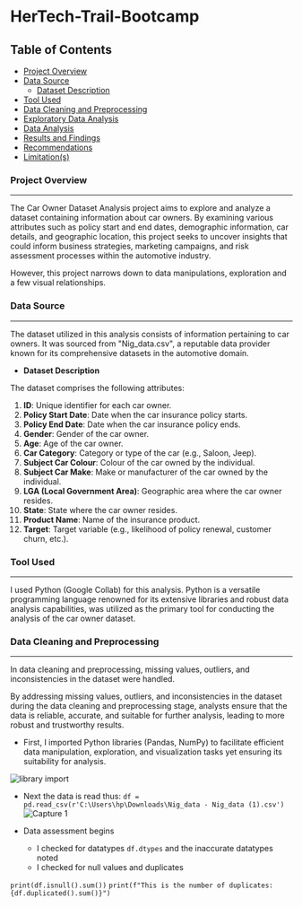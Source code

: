 # HerTech-Trail-Bootcamp


## **Table of Contents**
- [Project Overview](#project-overview)
- [Data Source](#data-source)
  - [Dataset Description](#dataset-description)
- [Tool Used](#tool-used)
- [Data Cleaning and Preprocessing](#data-cleaning-and-preprocessing)
- [Exploratory Data Analysis](#exploratory-data-analysis)
- [Data Analysis](#data-analysis)
- [Results and Findings](#results-and-findings)
- [Recommendations](#recommendations)
- [Limitation(s)](#limitation(s))


### Project Overview
---
The Car Owner Dataset Analysis project aims to explore and analyze a dataset containing information about car owners. By examining various attributes such as policy start and end dates, demographic information, car details, and geographic location, this project seeks to uncover insights that could inform business strategies, marketing campaigns, and risk assessment processes within the automotive industry. 

However, this project narrows down to data manipulations, exploration and a few visual relationships.


### Data Source
---
The dataset utilized in this analysis consists of information pertaining to car owners. It was sourced from "Nig_data.csv", a reputable data provider known for its comprehensive datasets in the automotive domain.

  - **Dataset Description**

The dataset comprises the following attributes:

  1. **ID**: Unique identifier for each car owner.
  2. **Policy Start Date**: Date when the car insurance policy starts.
  3. **Policy End Date**: Date when the car insurance policy ends.
  4. **Gender**: Gender of the car owner.
  5. **Age**: Age of the car owner.
  6. **Car Category**: Category or type of the car (e.g., Saloon, Jeep).
  7. **Subject Car Colour**: Colour of the car owned by the individual.
  8. **Subject Car Make**: Make or manufacturer of the car owned by the individual.
  9. **LGA (Local Government Area)**: Geographic area where the car owner resides.
 10. **State**: State where the car owner resides.
 11. **Product Name**: Name of the insurance product.
 12. **Target**: Target variable (e.g., likelihood of policy renewal, customer churn, etc.).


### Tool Used
---
I used Python (Google Collab) for this analysis.
Python is a versatile programming language renowned for its extensive libraries and robust data analysis capabilities, was utilized as the primary tool for conducting the analysis of the car owner dataset.


### Data Cleaning and Preprocessing
---
In data cleaning and preprocessing, missing values, outliers, and inconsistencies in the dataset were handled.

By addressing missing values, outliers, and inconsistencies in the dataset during the data cleaning and preprocessing stage, analysts ensure that the data is reliable, accurate, and suitable for further analysis, leading to more robust and trustworthy results.

 - First, I imported Python libraries (Pandas, NumPy) to facilitate efficient data manipulation, exploration, and visualization tasks yet ensuring its suitability for analysis.

![library import](https://github.com/DebComet/HerTech-Trail-Bootcamp/assets/158510031/57fdf08e-df1b-4638-9f2a-92b8e8fa0ddc)
 - Next the data is read thus:     `df = pd.read_csv(r'C:\Users\hp\Downloads\Nig_data - Nig_data (1).csv')`
![Capture 1](https://github.com/DebComet/HerTech-Trail-Bootcamp/assets/158510031/d3e0e045-07ed-409f-a544-2bdb7f96611e)

 - Data assessment begins
    - I checked for datatypes   `df.dtypes` and the inaccurate datatypes noted
    - I checked for null values and duplicates
   
`print(df.isnull().sum())`
`print(f"This is the number of duplicates: {df.duplicated().sum()}")`


